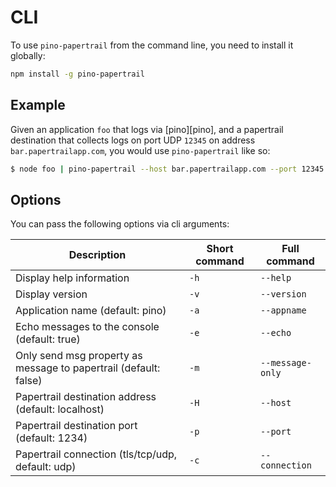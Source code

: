 # CLI

To use `pino-papertrail` from the command line, you need to install it globally:

```bash
npm install -g pino-papertrail
```

## Example

Given an application `foo` that logs via [pino][pino], and a papertrail destination that collects logs on port UDP `12345` on address `bar.papertrailapp.com`, you would use `pino-papertrail` like so:

```bash
$ node foo | pino-papertrail --host bar.papertrailapp.com --port 12345 --appname foo
```

## Options

You can pass the following options via cli arguments:

| Description                                                      | Short command | Full command     |
|------------------------------------------------------------------|---------------|------------------|
| Display help information                                         | `-h`          | `--help`         |
| Display version                                                  | `-v`          | `--version`      |
| Application name (default: pino)                                 | `-a`          | `--appname`      |
| Echo messages to the console (default: true)                     | `-e`          | `--echo`         |
| Only send msg property as message to papertrail (default: false) | `-m`          | `--message-only` |
| Papertrail destination address (default: localhost)              | `-H`          | `--host`         |
| Papertrail destination port (default: 1234)                      | `-p`          | `--port`         |
| Papertrail connection (tls/tcp/udp, default: udp)                | `-c`          | `--connection`   |
